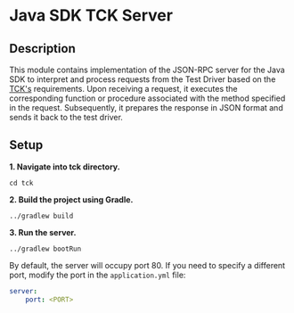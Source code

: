 # Java SDK TCK Server

## Description

This module contains implementation of the JSON-RPC server for the Java SDK to interpret and process requests from the
Test Driver based on the [TCK's](https://github.com/hiero-ledger/hiero-sdk-tck) requirements.
Upon receiving a request, it executes the corresponding function or procedure associated with the method specified in
the request.
Subsequently, it prepares the response in JSON format and sends it back to the test driver.

## Setup

**1. Navigate into tck directory.**

```shell
cd tck
```

**2. Build the project using Gradle.**

```shell
../gradlew build
```

**3. Run the server.**

```shell
../gradlew bootRun
```

By default, the server will occupy port 80.
If you need to specify a different port, modify the port in the `application.yml` file:

```yaml
server:
    port: <PORT>
```
